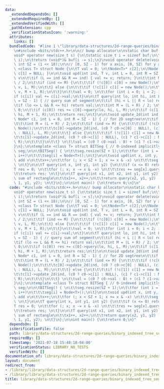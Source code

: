```yaml
---
data:
  _extendedDependsOn: []
  _extendedRequiredBy: []
  _extendedVerifiedWith: []
  _pathExtension: cpp
  _verificationStatusIcon: ':warning:'
  attributes:
    links: []
  bundledCode: "#line 1 \"library/data-structures/2d-range-queries/binary_indexed_tree_seg.cpp\"\
    \n#include <bits/stdc++.h>\n\n// bump allocator\n\nstatic char buf[450 << 20];\n\
    void* operator new(size_t s) {\n\tstatic size_t i = sizeof buf;\n\tassert(s <\
    \ i);\n\treturn (void*)& buf[i -= s];\n}\nvoid operator delete(void*) {}\n\nconst\
    \ int SZ = (1 << 18);\n\n// [0, SZ - 1) for x axis, [0, SZ) for y axis\ntemplate\
    \ <class T> struct Node {\n\tT val = 0; \n\tNode<T>* c[2];\n\tNode() { c[0] =\
    \ c[1] = NULL; }\n\n\tvoid upd(int ind, T v, int L = 0, int R = SZ - 1) { // add\
    \ v\n\t\tif (L == ind && R == ind) { val += v; return; }\n\t\tint M = (L + R)\
    \ / 2;\n\t\tif (ind <= M) {\n\t\t\tif (!c[0]) c[0] = new Node();\n\t\t\tc[0]->upd(ind,\
    \ v, L, M);\n\t\t} else {\n\t\t\tif (!c[1]) c[1] = new Node();\n\t\t\tc[1]->upd(ind,\
    \ v, M + 1, R);\n\t\t}\n\t\tval = 0; \n\t\tfor (int i = 0; i < 2; i++)\n\t\t\t\
    if (c[i]) val += c[i]->val;\n\t}\n\n\tT query(int lo, int hi, int L = 0, int R\
    \ = SZ - 1) { // query sum of segment\n\t\tif (hi < L || R < lo) return 0;\n\t\
    \tif (lo <= L && R <= hi) return val;\n\t\tint M = (L + R) / 2; \n\t\tT res =\
    \ 0;\n\t\tif (c[0]) res += c[0]->query(lo, hi, L, M);\n\t\tif (c[1]) res += c[1]->query(lo,\
    \ hi, M + 1, R);\n\t\treturn res;\n\t}\n\n\tvoid update_2d(int ind, Node* c0,\
    \ Node* c1, int L = 0, int R = SZ - 1) { // for 2D segtree\n\t\tif (L != R) {\n\
    \t\t\tint M = (L + R) / 2;\n\t\t\tif (ind <= M) {\n\t\t\t\tif (!c[0]) c[0] = new\
    \ Node();\n\t\t\t\tc[0]->update_2d(ind, (c0 ? c0->c[0] : NULL), (c1 ? c1->c[0]\
    \ : NULL), L, M);\n\t\t\t} else {\n\t\t\t\tif (!c[1]) c[1] = new Node();\n\t\t\
    \t\tc[1]->update_2d(ind, (c0 ? c0->c[1] : NULL), (c1 ? c1->c[1] : NULL), M + 1,\
    \ R);\n\t\t\t}\n\t\t} \n\t\tval = (c0 ? c0->val : 0) + (c1 ? c1->val : 0);\n\t\
    }\n};\n\ntemplate <class T> struct BITSeg { // 0-indexed implicitly\n\tstd::vector<Node<T>>\
    \ seg;\n\n\tBITSeg() { \n\t\tseg.resize(SZ + 1);\n\t\tfor (int i = 0; i < SZ;\
    \ i++)\n\t\t\tseg[i] = Node<T>();\n\t}\n\n\tvoid upd(int x, int y, int v) { //\
    \ add v\n\t\tx++;\n\t\tfor (; x < SZ + 1; x += x & -x) \n\t\t\tseg[x].upd(y, v);\
    \ \n\t}\n\n\tT query(int x, int y1, int y2) {\n\t\tif (x <= 0) return 0;\n\t\t\
    T res = 0; \n\t\tfor (; x; x -= x & -x) \n\t\t\tres += seg[x].query(y1, y2);\n\
    \t\treturn res; \n\t}\n\n\tT query(int x1, int x2, int y1, int y2) { // query\
    \ sum of rectangle\n\t\tx1++, x2++;\n\t\treturn query(x2, y1, y2) - query(x1 -\
    \ 1, y1, y2); \n\t}\n};\n\nint main() {\n\treturn 0;\n}\n"
  code: "#include <bits/stdc++.h>\n\n// bump allocator\n\nstatic char buf[450 << 20];\n\
    void* operator new(size_t s) {\n\tstatic size_t i = sizeof buf;\n\tassert(s <\
    \ i);\n\treturn (void*)& buf[i -= s];\n}\nvoid operator delete(void*) {}\n\nconst\
    \ int SZ = (1 << 18);\n\n// [0, SZ - 1) for x axis, [0, SZ) for y axis\ntemplate\
    \ <class T> struct Node {\n\tT val = 0; \n\tNode<T>* c[2];\n\tNode() { c[0] =\
    \ c[1] = NULL; }\n\n\tvoid upd(int ind, T v, int L = 0, int R = SZ - 1) { // add\
    \ v\n\t\tif (L == ind && R == ind) { val += v; return; }\n\t\tint M = (L + R)\
    \ / 2;\n\t\tif (ind <= M) {\n\t\t\tif (!c[0]) c[0] = new Node();\n\t\t\tc[0]->upd(ind,\
    \ v, L, M);\n\t\t} else {\n\t\t\tif (!c[1]) c[1] = new Node();\n\t\t\tc[1]->upd(ind,\
    \ v, M + 1, R);\n\t\t}\n\t\tval = 0; \n\t\tfor (int i = 0; i < 2; i++)\n\t\t\t\
    if (c[i]) val += c[i]->val;\n\t}\n\n\tT query(int lo, int hi, int L = 0, int R\
    \ = SZ - 1) { // query sum of segment\n\t\tif (hi < L || R < lo) return 0;\n\t\
    \tif (lo <= L && R <= hi) return val;\n\t\tint M = (L + R) / 2; \n\t\tT res =\
    \ 0;\n\t\tif (c[0]) res += c[0]->query(lo, hi, L, M);\n\t\tif (c[1]) res += c[1]->query(lo,\
    \ hi, M + 1, R);\n\t\treturn res;\n\t}\n\n\tvoid update_2d(int ind, Node* c0,\
    \ Node* c1, int L = 0, int R = SZ - 1) { // for 2D segtree\n\t\tif (L != R) {\n\
    \t\t\tint M = (L + R) / 2;\n\t\t\tif (ind <= M) {\n\t\t\t\tif (!c[0]) c[0] = new\
    \ Node();\n\t\t\t\tc[0]->update_2d(ind, (c0 ? c0->c[0] : NULL), (c1 ? c1->c[0]\
    \ : NULL), L, M);\n\t\t\t} else {\n\t\t\t\tif (!c[1]) c[1] = new Node();\n\t\t\
    \t\tc[1]->update_2d(ind, (c0 ? c0->c[1] : NULL), (c1 ? c1->c[1] : NULL), M + 1,\
    \ R);\n\t\t\t}\n\t\t} \n\t\tval = (c0 ? c0->val : 0) + (c1 ? c1->val : 0);\n\t\
    }\n};\n\ntemplate <class T> struct BITSeg { // 0-indexed implicitly\n\tstd::vector<Node<T>>\
    \ seg;\n\n\tBITSeg() { \n\t\tseg.resize(SZ + 1);\n\t\tfor (int i = 0; i < SZ;\
    \ i++)\n\t\t\tseg[i] = Node<T>();\n\t}\n\n\tvoid upd(int x, int y, int v) { //\
    \ add v\n\t\tx++;\n\t\tfor (; x < SZ + 1; x += x & -x) \n\t\t\tseg[x].upd(y, v);\
    \ \n\t}\n\n\tT query(int x, int y1, int y2) {\n\t\tif (x <= 0) return 0;\n\t\t\
    T res = 0; \n\t\tfor (; x; x -= x & -x) \n\t\t\tres += seg[x].query(y1, y2);\n\
    \t\treturn res; \n\t}\n\n\tT query(int x1, int x2, int y1, int y2) { // query\
    \ sum of rectangle\n\t\tx1++, x2++;\n\t\treturn query(x2, y1, y2) - query(x1 -\
    \ 1, y1, y2); \n\t}\n};\n\nint main() {\n\treturn 0;\n}"
  dependsOn: []
  isVerificationFile: false
  path: library/data-structures/2d-range-queries/binary_indexed_tree_seg.cpp
  requiredBy: []
  timestamp: '2021-07-18 15:40:18-04:00'
  verificationStatus: LIBRARY_NO_TESTS
  verifiedWith: []
documentation_of: library/data-structures/2d-range-queries/binary_indexed_tree_seg.cpp
layout: document
redirect_from:
- /library/library/data-structures/2d-range-queries/binary_indexed_tree_seg.cpp
- /library/library/data-structures/2d-range-queries/binary_indexed_tree_seg.cpp.html
title: library/data-structures/2d-range-queries/binary_indexed_tree_seg.cpp
---
```

